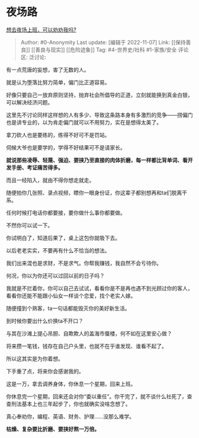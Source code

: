 # 夜场路
[想去夜场上班，可以劝劝我吗?](https://www.zhihu.com/question/555950640/answer/2747430184)

> Author: #0-Anonymity
> Last update: [编辑于 2022-11-07]
> Link: [[保持善良]] [[善良与现实]] [[危险迹象]]
> Tag: #4-世界史/社科 #1-家族/安全
> 评论区:
> 泛讨论:

有一点荒唐的妄想，害了无数的人。

就是认为堕落比努力简单，偏门比正道容易。

好像只要自己一放弃原则坚持，抛弃社会所倡导的正道，立刻就能换到真金白银，可以解决经济问题。

这里先不讨论同样这样想的人有多少、导致这条路本身有多激烈的竞争——捞偏门也是讲专业的，以为肯走偏门就可以不用努力，实在是想得太美了。

拿刀砍人也是要练的，练得不好可不是罚站。

伺候大爷也是要学的，学得不好结果可不是请家长。

**就说那些凌辱、轻蔑、强迫、要挟乃至直接的肉体折磨，每一样都比背单词、看开发手册、考证痛苦得多。**

而且一经陷入，就由不得你想走就走。

随便拍你几张照、录点视频，瞟你一眼身份证，你这辈子都别想再和ta们脱离干系。

任何时候打电话你都要接，要你做什么事你都要做。

不然你可以试一下。

你试明白了，知道后果了，桌上这包你就吸下去。

以后老老实实，不要再有什么不恰当的想法。

我们出来混也是求财，不是求气。你帮我赚钱，我自然不会亏待你。

何况，你以为你还可以过回以前的日子吗？

我就是不拦着你，你可以自己去试试，看看你是不是再也遇不到光顾过你的客人，看看你还能不能跟小仙女一样谈个恋爱，找个老实人嫁。

随便撞到个熟客，ta一句话都能毁灭你的美好新生活。

到时候你要出什么价换ta不开口？

与其在沙滩上提心吊胆、自欺欺人的盖海市蜃楼，何不如在这里安心做？

将来攒一笔钱，钱存在自己户头里，也就不在乎谁发现、谁看不起了。

所以这其实是为你着想。

下手重了点，将来你会感谢我的。

这是一万，拿去调养身体，你休息一个星期，回来上班。

你休息完一个星期，回来还会对你“委以重任”。你干完了，就不谈什么社死了，查查刑法基本上也三年起步了，你也就确实没啥念想了。

真心奉劝你，编程、英语、财务、护理……没那么难学。

**枯燥、复杂要比折磨、要挟好熬一万倍。**
